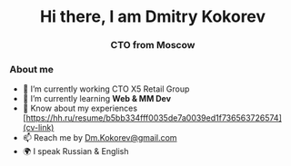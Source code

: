 <div id="header" align="center">
	<h1>Hi there, I am Dmitry Kokorev</h1>
	<h3>CTO from Moscow</h3>
</div>

### About me
- 🔭 I’m currently working CTO X5 Retail Group
- 🌱 I’m currently learning **Web & MM Dev**
- 📄 Know about my experiences [https://hh.ru/resume/b5bb334fff0035de7a0039ed1f736563726574](cv-link)
- 📫 Reach me by [Dm.Kokorev@gmail.com](mailto:email-address)
- 🌍 I speak Russian & English

<!--
**DmKokorev/DmKokorev** is a ✨ _special_ ✨ repository because its `README.md` (this file) appears on your GitHub profile.

Here are some ideas to get you started:

- 🔭 I’m currently working on ...
- 🌱 I’m currently learning ...
- 👯 I’m looking to collaborate on ...
- 🤔 I’m looking for help with ...
- 💬 Ask me about ...
- 📫 How to reach me: ...
- 😄 Pronouns: ...
- ⚡ Fun fact: ...
-->
